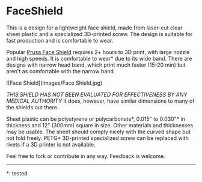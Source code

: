# FaceShield

This is a design for a lightweight face shield, made from laser-cut clear sheet plastic and a specialized 3D-printed screw. The design is suitable for fast production and is comfortable to wear.

Popular [Prusa Face Shield](https://www.prusa3d.com/covid19/) requires 2+ hours to 3D print, with large nozzle and high speeds. It is comfortable to wear\* due to its wide band. There are designs with narrow head band, which print much faster (15-20 min) but aren't as comfortable with the narrow band.

![Face Shield](Images/Face Shield.jpg)

*THIS SHIELD HAS NOT BEEN EVALUATED FOR EFFECTIVENESS BY ANY MEDICAL AUTHORITY* It does, however, have similar dimensions to many of the shields out there.

Sheet plastic can be polystyrene or polycarbonate\*, 0.015" to 0.030"\* in thickness and 12" (300mm) square in size. Other materials and thicknesses may be usable. The sheet should comply nicely with the curved shape but not fold freely.
PETG\* 3D-printed specialized screw can be replaced with rivets if a 3D printer is not available.

Feel free to fork or contribute in any way. Feedback is welcome.

---
\*: tested
